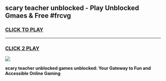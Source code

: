 
## scary teacher unblocked - Play Unblocked Gmaes & Free #frcvg
<h3>
<a href="https://news.freeplayer.one?title=scary_teacher_unblocked&ref=24F">CLICK TO PLAY</a></h3>
<hr>

<h3>
<a href="https://news.freeplayer.one?title=scary_teacher_unblocked&ref=24F">CLICK 2 PLAY</a>
  
</h3>

<a href="https://news.freeplayer.one?title=scary_teacher_unblocked&ref=24F/"><img src="https://clearcache.store/games.png"></a>


**scary teacher unblocked games unblocked: Your Gateway to Fun and Accessible Online Gaming**
